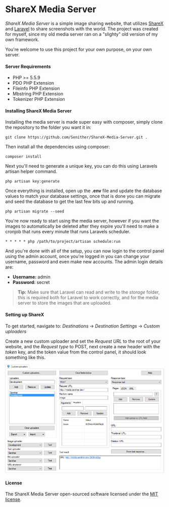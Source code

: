 ShareX Media Server
===================

*ShareX Media Server* is a simple image sharing website, that utilizes [ShareX](https://getsharex.com/) and [Laravel](https://laravel.com/) to share screenshots with the world. The project was created for myself, since my old media server ran on a "slighty" old version of my own framework.

You're welcome to use this project for your own purpose, on your own server.

#### Server Requirements

 - PHP >= 5.5.9
 - PDO PHP Extension
 - Fileinfo PHP Extension
 - Mbstring PHP Extension
 - Tokenizer PHP Extension

#### Installing ShareX Media Server

Installing the media server is made super easy with composer, simply clone the repository to the folder you want it in:

    git clone https://github.com/Senither/ShareX-Media-Server.git .

Then install all the dependencies using composer:

    composer install

Next you'll need to generate a unique key, you can do this using Laravels artisan helper command.

    php artisan key:generate

Once everything is installed, open up the **.env** file and update the database values to match your database settings, once that is done you can migrate and seed the database to get the last few bits up and running.

    php artisan migrate --seed

You're now ready to start using the media server, however if you want the images to automatically be deleted after they expire you'll need to make a cronjob that runs every minute that runs Laravels scheduler.

    * * * * * php /path/to/project/artisan schedule:run

And you're done with all of the setup, you can now login to the control panel using the admin account, once you're logged in you can change your username, password and even make new accounts.
The admin login details are:

 * __Username:__ admin
 * __Password:__ secret

> **Tip:** Make sure that Laravel can read and write to the *storage* folder, this is required both for Laravel to work correctly, and for the media server to store the images that are uploaded.

#### Setting up ShareX

To get started, navigate to: *Destinations* -> *Destination Settings* -> *Custom uploaders*

Create a new custom uploader and set the *Request URL* to the root of your website, and the _Request type_ to POST, next create a new header with the _token_ key, and the token value from the control panel, it should look something like this. 

![ShareX - Custom Uploaders Page](ShareX-custom-uploaders-page.png "ShareX - Custom Uploaders Page")

#### License

The ShareX Media Server open-sourced software licensed under the [MIT license](http://opensource.org/licenses/MIT).